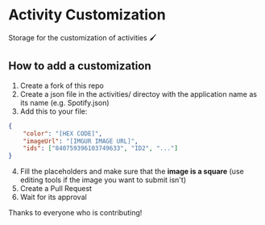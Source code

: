 # Activity Customization
Storage for the customization of activities 🖌

## How to add a customization
1. Create a fork of this repo
2. Create a json file in the activities/ directoy with the application name as its name (e.g. Spotify.json)
3. Add this to your file:
```json
{
    "color": "[HEX CODE]",
    "imageUrl": "[IMGUR IMAGE URL]",
    "ids": ["840759396103749633", "ID2", "..."]
}
```
4. Fill the placeholders and make sure that the **image is a square** (use editing tools if the image you want to submit isn't)
5. Create a Pull Request
6. Wait for its approval

Thanks to everyone who is contributing!
